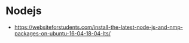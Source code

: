 # Nodejs

* https://websiteforstudents.com/install-the-latest-node-js-and-nmp-packages-on-ubuntu-16-04-18-04-lts/
